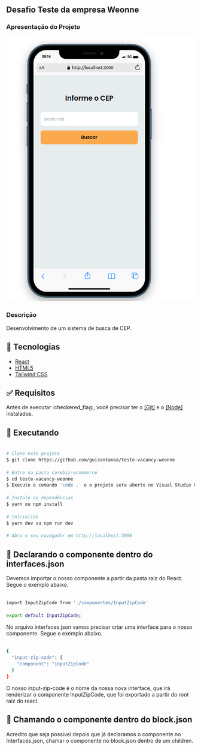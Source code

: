 <h2>Desafio Teste da empresa Weonne</h2>

<h3>Apresentação do Projeto</h3>

<img src="./src/assets/projeto.png" alt="Imagem do projeto" />

<h3>Descrição</h3>

<p>Desenvolvimento de um sistema de busca de CEP.</p>

## :rocket: Tecnologias

- [React](https://pt-br.reactjs.org/)
- [HTML5](https://developer.mozilla.org/pt-BR/docs/Web/HTML/HTML5)
- [Tailwind CSS](https://tailwindcss.com/)

<div id="requisitos">

## :white_check_mark: Requisitos

<p>Antes de executar :checkered_flag:, você precisar ter o <a href="https://git-scm.com">[Git]</a> e o <a href="https://nodejs.org/pt-br/">[Node]</a> instalados.</p>

## :checkered_flag: Executando

```bash

# Clone este projeto
$ git clone https://github.com/guisantanaa/teste-vacancy-weonne

# Entre na pasta corebiz-ecommerce
$ cd teste-vacancy-weonne
$ Execute o comando 'code .' e o projeto sera aberto no Visual Studio Code

# Instale as dependências
$ yarn ou npm install

# Inicialize
$ yarn dev ou npm run dev

# Abra o seu navegador em http://localhost:3000

```

## :rocket: Declarando o componente dentro do interfaces.json

<p>Devemos importar o nosso componente a partir da pasta raiz do React. Segue o exemplo abaixo.</p>

```bash

import InputZipCode from './componentes/InputZipCode'

export default InputZipCode;

```

<p>No arquivo interfaces.json vamos precisar criar uma interface para o nosso componente. Segue o exemplo abaixo.</p>

```bash

{
  "input-zip-code": {
    "component": "InputZipCode"
  }
}

```

<p>O nosso input-zip-code é o nome da nossa nova interface, que irá renderizar o componente InputZipCode, que foi exportado a partir do root raiz do react.</p>

## :rocket: Chamando o componente dentro do block.json

<p>Acredito que seja possivel depois que já declaramos o componente no Interfaces.json, chamar o componente no block.json dentro de um children.</p>
